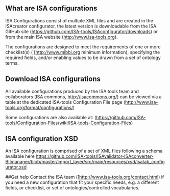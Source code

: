 ## What are ISA configurations

ISA Configurations consist of multiple XML files and are created in the ISAcreator configurator, the latest version is downloadable from the ISA GitHub site (https://github.com/ISA-tools/ISAconfigurator/downloads) or from the main ISA website (http://www.isa-tools.org).

The configurations are designed to meet the requirements of one or more checklist(s) ( [http://www.mibbi.org minimum information), specifying the required fields, and/or enabling values to be drawn from a set of ontology terms.

## Download ISA configurations

All available configurations produced by the ISA tools team and collaborators (ISA commons, http://isacommons.org/) can be viewed via a table at the dedicated ISA-tools Configuration File page
(http://www.isa-tools.org/format/configurations/)

Some configurations are also available at:
(https://github.com/ISA-tools/Configuration-Files/wiki/ISA-tools-Configuration-Files)

## ISA configuration XSD

An ISA configuration is comprised of a set of XML files following a schema available here https://github.com/ISA-tools/ISAvalidator-ISAconverter-BIImanager/blob/master/import_layer/src/main/resources/xsd/isatab_configurator.xsd


##Get help
Contact the ISA team ([http://www.isa-tools.org/contact.html) if you need a new configuration that fit your specific needs, e.g. a different fields, or checklist, or set of ontologies/controlled vocabularies.
